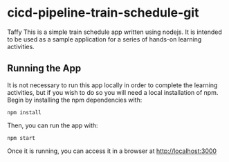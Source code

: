 # cicd-pipeline-train-schedule-git
Taffy
This is a simple train schedule app written using nodejs. It is intended to be used as a sample application for a series of hands-on learning activities.

## Running the App

It is not necessary to run this app locally in order to complete the learning activities, but if you wish to do so you will need a local installation of npm. Begin by installing the npm dependencies with:

    npm install

Then, you can run the app with:

    npm start

Once it is running, you can access it in a browser at [http://localhost:3000](http://localhost:3000)
